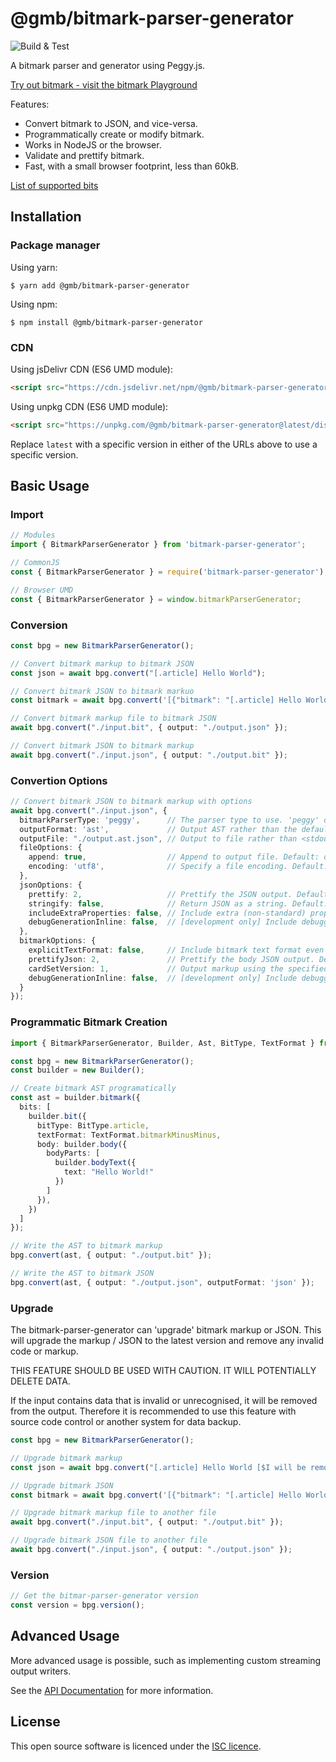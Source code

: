 @gmb/bitmark-parser-generator
================

![Build & Test](https://github.com/getMoreBrain/bitmark-parser-generator/actions/workflows/build-test.yml/badge.svg?branch=main)

A bitmark parser and generator using Peggy.js.

[Try out bitmark - visit the bitmark Playground](https://getmorebrain.github.io/bitmark-playground/)

Features:
- Convert bitmark to JSON, and vice-versa.
- Programmatically create or modify bitmark.
- Works in NodeJS or the browser.
- Validate and prettify bitmark.
- Fast, with a small browser footprint, less than 60kB.

[List of supported bits](./SUPPORTED_BITS.md)

## Installation

### Package manager

Using yarn:
```
$ yarn add @gmb/bitmark-parser-generator
```

Using npm:
```
$ npm install @gmb/bitmark-parser-generator
```

### CDN

Using jsDelivr CDN (ES6 UMD module):

```html
<script src="https://cdn.jsdelivr.net/npm/@gmb/bitmark-parser-generator@latest/dist/browser/bitmark-parser-generator.min.js"></script>
```

Using unpkg CDN (ES6 UMD module):

```html
<script src="https://unpkg.com/@gmb/bitmark-parser-generator@latest/dist/browser/bitmark-parser-generator.min.js"></script>
```

Replace `latest` with a specific version in either of the URLs above to use a specific version.

## Basic Usage


### Import

```ts
// Modules
import { BitmarkParserGenerator } from 'bitmark-parser-generator';

// CommonJS
const { BitmarkParserGenerator } = require('bitmark-parser-generator');

// Browser UMD
const { BitmarkParserGenerator } = window.bitmarkParserGenerator;
```

### Conversion

```ts
const bpg = new BitmarkParserGenerator();

// Convert bitmark markup to bitmark JSON
const json = await bpg.convert("[.article] Hello World");

// Convert bitmark JSON to bitmark markuo
const bitmark = await bpg.convert('[{"bitmark": "[.article] Hello World","bit": { "type": "article", "format": "bitmark--", "body": "Hello World" }}]');

// Convert bitmark markup file to bitmark JSON
await bpg.convert("./input.bit", { output: "./output.json" });

// Convert bitmark JSON to bitmark markup
await bpg.convert("./input.json", { output: "./output.bit" });
```

### Convertion Options

```ts
// Convert bitmark JSON to bitmark markup with options
await bpg.convert("./input.json", {
  bitmarkParserType: 'peggy',      // The parser type to use. 'peggy' or 'antlr'. Default: 'peggy'
  outputFormat: 'ast',             // Output AST rather than the default output. Default: automatic
  outputFile: "./output.ast.json", // Output to file rather than <stdout>. Default: <stdout>
  fileOptions: {
    append: true,                  // Append to output file. Default: overwrite
    encoding: 'utf8',              // Specify a file encoding. Default: 'utf8'
  },
  jsonOptions: {
    prettify: 2,                   // Prettify the JSON output. Default: not prettified
    stringify: false,              // Return JSON as a string. Default: plain JS object
    includeExtraProperties: false, // Include extra (non-standard) properties from the markup in the JSON: Default: ignore
    debugGenerationInline: false,  // [development only] Include debugging tags in the generated output. Default: false
  },
  bitmarkOptions: {
    explicitTextFormat: false,     // Include bitmark text format even when it is the default (bitmark--). Default: false
    prettifyJson: 2,               // Prettify the body JSON output. Default: not prettified
    cardSetVersion: 1,             // Output markup using the specified cardSet format. Default: 1
    debugGenerationInline: false,  // [development only] Include debugging tags in the generated output. Default: false
  }
});
```

### Programmatic Bitmark Creation

```ts
import { BitmarkParserGenerator, Builder, Ast, BitType, TextFormat } from 'bitmark-parser-generator';

const bpg = new BitmarkParserGenerator();
const builder = new Builder();

// Create bitmark AST programatically
const ast = builder.bitmark({
  bits: [
    builder.bit({
      bitType: BitType.article,
      textFormat: TextFormat.bitmarkMinusMinus,
      body: builder.body({
        bodyParts: [
          builder.bodyText({
            text: "Hello World!"
          })
        ]
      }),
    })
  ]
});

// Write the AST to bitmark markup
bpg.convert(ast, { output: "./output.bit" });

// Write the AST to bitmark JSON
bpg.convert(ast, { output: "./output.json", outputFormat: 'json' });
```


### Upgrade

The bitmark-parser-generator can 'upgrade' bitmark markup or JSON. This will upgrade the markup / JSON to the latest
version and remove any invalid code or markup.

THIS FEATURE SHOULD BE USED WITH CAUTION. IT WILL POTENTIALLY DELETE DATA.

If the input contains data that is invalid or unrecognised, it will be removed from the output. Therefore it is
recommended to use this feature with source code control or another system for data backup.

```ts
const bpg = new BitmarkParserGenerator();

// Upgrade bitmark markup
const json = await bpg.convert("[.article] Hello World [$I will be removed as I am invalid]");

// Upgrade bitmark JSON
const bitmark = await bpg.convert('[{"bitmark": "[.article] Hello World","bit": { "type": "article", "format": "bitmark--", "body": "Hello World", unknownProperty: "Will be removed" }}]');

// Upgrade bitmark markup file to another file
await bpg.convert("./input.bit", { output: "./output.bit" });

// Upgrade bitmark JSON file to another file
await bpg.convert("./input.json", { output: "./output.json" });
```


### Version

```ts
// Get the bitmar-parser-generator version
const version = bpg.version();

```



## Advanced Usage

More advanced usage is possible, such as implementing custom streaming output writers.

See the [API Documentation](docs/API.md) for more information.

## License

This open source software is licenced under the [ISC licence](https://opensource.org/license/isc-license-txt).
